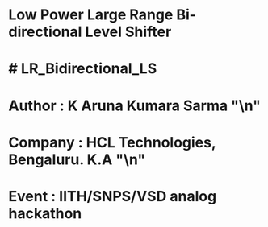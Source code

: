 # Low Power Large Range Bi-directional Level Shifter
# # LR_Bidirectional_LS
# Author : K Aruna Kumara Sarma "\n"
# Company : HCL Technologies, Bengaluru. K.A "\n"
# Event : IITH/SNPS/VSD analog hackathon
